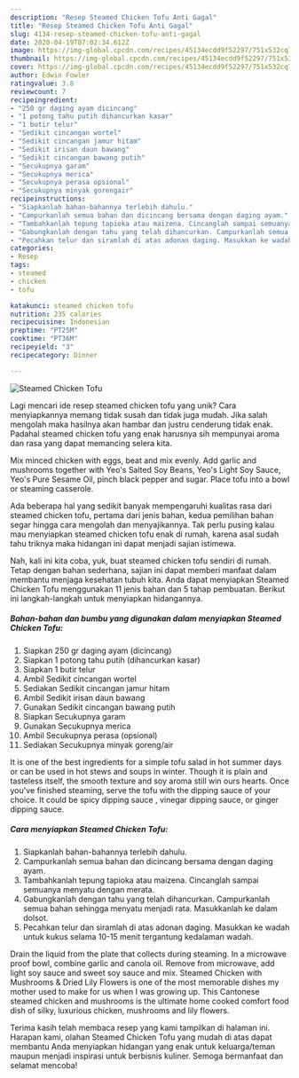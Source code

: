 ```yaml
---
description: "Resep Steamed Chicken Tofu Anti Gagal"
title: "Resep Steamed Chicken Tofu Anti Gagal"
slug: 4134-resep-steamed-chicken-tofu-anti-gagal
date: 2020-04-19T07:02:34.612Z
image: https://img-global.cpcdn.com/recipes/45134ecdd9f52297/751x532cq70/steamed-chicken-tofu-foto-resep-utama.jpg
thumbnail: https://img-global.cpcdn.com/recipes/45134ecdd9f52297/751x532cq70/steamed-chicken-tofu-foto-resep-utama.jpg
cover: https://img-global.cpcdn.com/recipes/45134ecdd9f52297/751x532cq70/steamed-chicken-tofu-foto-resep-utama.jpg
author: Edwin Fowler
ratingvalue: 3.8
reviewcount: 7
recipeingredient:
- "250 gr daging ayam dicincang"
- "1 potong tahu putih dihancurkan kasar"
- "1 butir telur"
- "Sedikit cincangan wortel"
- "Sedikit cincangan jamur hitam"
- "Sedikit irisan daun bawang"
- "Sedikit cincangan bawang putih"
- "Secukupnya garam"
- "Secukupnya merica"
- "Secukupnya perasa opsional"
- "Secukupnya minyak gorengair"
recipeinstructions:
- "Siapkanlah bahan-bahannya terlebih dahulu."
- "Campurkanlah semua bahan dan dicincang bersama dengan daging ayam."
- "Tambahkanlah tepung tapioka atau maizena. Cincanglah sampai semuanya menyatu dengan merata."
- "Gabungkanlah dengan tahu yang telah dihancurkan. Campurkanlah semua bahan sehingga menyatu menjadi rata. Masukkanlah ke dalam dolsot."
- "Pecahkan telur dan siramlah di atas adonan daging. Masukkan ke wadah untuk kukus selama 10-15 menit tergantung kedalaman wadah."
categories:
- Resep
tags:
- steamed
- chicken
- tofu

katakunci: steamed chicken tofu 
nutrition: 235 calories
recipecuisine: Indonesian
preptime: "PT25M"
cooktime: "PT36M"
recipeyield: "3"
recipecategory: Dinner

---
```



![Steamed Chicken Tofu](https://img-global.cpcdn.com/recipes/45134ecdd9f52297/751x532cq70/steamed-chicken-tofu-foto-resep-utama.jpg)

Lagi mencari ide resep steamed chicken tofu yang unik? Cara menyiapkannya memang tidak susah dan tidak juga mudah. Jika salah mengolah maka hasilnya akan hambar dan justru cenderung tidak enak. Padahal steamed chicken tofu yang enak harusnya sih mempunyai aroma dan rasa yang dapat memancing selera kita.

Mix minced chicken with eggs, beat and mix evenly. Add garlic and mushrooms together with Yeo&#39;s Salted Soy Beans, Yeo&#39;s Light Soy Sauce, Yeo&#39;s Pure Sesame Oil, pinch black pepper and sugar. Place tofu into a bowl or steaming casserole.

Ada beberapa hal yang sedikit banyak mempengaruhi kualitas rasa dari steamed chicken tofu, pertama dari jenis bahan, kedua pemilihan bahan segar hingga cara mengolah dan menyajikannya. Tak perlu pusing kalau mau menyiapkan steamed chicken tofu enak di rumah, karena asal sudah tahu triknya maka hidangan ini dapat menjadi sajian istimewa.


Nah, kali ini kita coba, yuk, buat steamed chicken tofu sendiri di rumah. Tetap dengan bahan sederhana, sajian ini dapat memberi manfaat dalam membantu menjaga kesehatan tubuh kita. Anda dapat menyiapkan Steamed Chicken Tofu menggunakan 11 jenis bahan dan 5 tahap pembuatan. Berikut ini langkah-langkah untuk menyiapkan hidangannya.

<!--inarticleads1-->

##### Bahan-bahan dan bumbu yang digunakan dalam menyiapkan Steamed Chicken Tofu:

1. Siapkan 250 gr daging ayam (dicincang)
1. Siapkan 1 potong tahu putih (dihancurkan kasar)
1. Siapkan 1 butir telur
1. Ambil Sedikit cincangan wortel
1. Sediakan Sedikit cincangan jamur hitam
1. Ambil Sedikit irisan daun bawang
1. Gunakan Sedikit cincangan bawang putih
1. Siapkan Secukupnya garam
1. Gunakan Secukupnya merica
1. Ambil Secukupnya perasa (opsional)
1. Sediakan Secukupnya minyak goreng/air


It is one of the best ingredients for a simple tofu salad in hot summer days or can be used in hot stews and soups in winter. Though it is plain and tasteless itself, the smooth texture and soy aroma still win ours hearts. Once you&#39;ve finished steaming, serve the tofu with the dipping sauce of your choice. It could be spicy dipping sauce , vinegar dipping sauce, or ginger dipping sauce. 

<!--inarticleads2-->

##### Cara menyiapkan Steamed Chicken Tofu:

1. Siapkanlah bahan-bahannya terlebih dahulu.
1. Campurkanlah semua bahan dan dicincang bersama dengan daging ayam.
1. Tambahkanlah tepung tapioka atau maizena. Cincanglah sampai semuanya menyatu dengan merata.
1. Gabungkanlah dengan tahu yang telah dihancurkan. Campurkanlah semua bahan sehingga menyatu menjadi rata. Masukkanlah ke dalam dolsot.
1. Pecahkan telur dan siramlah di atas adonan daging. Masukkan ke wadah untuk kukus selama 10-15 menit tergantung kedalaman wadah.


Drain the liquid from the plate that collects during steaming. In a microwave proof bowl, combine garlic and canola oil. Remove from microwave, add light soy sauce and sweet soy sauce and mix. Steamed Chicken with Mushrooms &amp; Dried Lily Flowers is one of the most memorable dishes my mother used to make for us when I was growing up. This Cantonese steamed chicken and mushrooms is the ultimate home cooked comfort food dish of silky, luxurious chicken, mushrooms and lily flowers. 

Terima kasih telah membaca resep yang kami tampilkan di halaman ini. Harapan kami, olahan Steamed Chicken Tofu yang mudah di atas dapat membantu Anda menyiapkan hidangan yang enak untuk keluarga/teman maupun menjadi inspirasi untuk berbisnis kuliner. Semoga bermanfaat dan selamat mencoba!
